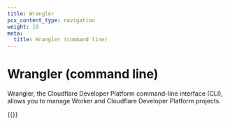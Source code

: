 ```yaml
---
title: Wrangler
pcx_content_type: navigation
weight: 10
meta:
  title: Wrangler (command line)
---
```


# Wrangler (command line)

Wrangler, the Cloudflare Developer Platform command-line interface (CLI), allows you to manage Worker and Cloudflare Developer Platform projects.

{{<directory-listing showDescriptions="true">}}

